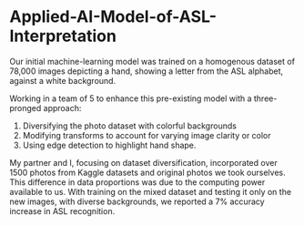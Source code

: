 # Applied-AI-Model-of-ASL-Interpretation
Our initial machine-learning model was trained on a homogenous dataset of 78,000 images depicting a hand, showing a letter from the ASL alphabet, against a white background. 

Working in a team of 5 to enhance this pre-existing model with a three-pronged approach: 
1. Diversifying the photo dataset with colorful backgrounds
2. Modifying transforms to account for varying image clarity or color
3. Using edge detection to highlight hand shape.

My partner and I, focusing on dataset diversification, incorporated over 1500 photos from Kaggle datasets and original photos we took ourselves. This difference in data proportions was due to the computing power available to us. With training on the mixed dataset and testing it only on the new images, with diverse backgrounds, we reported a 7% accuracy increase in ASL recognition. 
